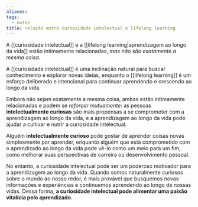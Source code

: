 ```yaml
---
aliases: 
tags:
  - notes
title: relação entre curiosidade intelectual e lifelong learning
---
```

A [[curiosidade intelectual]] e a [[lifelong learning|aprendizagem ao longo da vida]] estão intimamente relacionadas, *mas não são exatamente a mesma coisa*.

A [[curiosidade intelectual]] é uma inclinação natural para buscar conhecimento e explorar novas ideias, enquanto o [[lifelong learning]] é um esforço deliberado e intencional para continuar aprendendo e crescendo ao longo da vida. 

Embora não sejam exatamente a mesma coisa, ambas estão intimamente relacionadas e podem se *reforçar mutuamente*: as pessoas **intelectualmente curiosas** são mais propensas a se comprometer com a aprendizagem ao longo da vida, e a aprendizagem ao longo da vida pode ajudar a cultivar e nutrir a curiosidade intelectual.

Alguém **intelectualmente curioso** pode gostar de aprender coisas novas simplesmente por aprender, enquanto alguém que está comprometido com o aprendizado ao longo da vida pode vê-lo como um meio para um fim, como melhorar suas perspectivas de carreira ou desenvolvimento pessoal.

No entanto, a curiosidade intelectual pode ser um poderoso motivador para a aprendizagem ao longo da vida. Quando somos naturalmente curiosos sobre o mundo ao nosso redor, é mais provável que busquemos novas informações e experiências e continuemos aprendendo ao longo de nossas vidas. Dessa forma, **a curiosidade intelectual pode alimentar uma paixão vitalícia pelo aprendizado**.